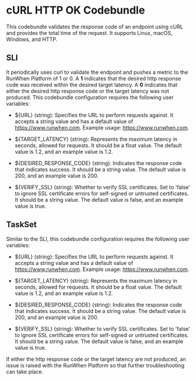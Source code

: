 # cURL HTTP OK Codebundle
This codebundle validates the response code of an endpoint using cURL and provides the total time of the request. It supports Linux, macOS, Windows, and HTTP.

## SLI
It periodically uses curl to validate the endpoint and pushes a metric to the RunWhen Platform of 1 or 0. A **1** indicates that the desired http response code was received within the desired target latency. A **0** indicates that either the desired http response code or the target latency was not produced. 
This codebundle configuration requires the following user variables:

- ${URL} (string): Specifies the URL to perform requests against. It accepts a string value and has a default value of https://www.runwhen.com. Example usage: https://www.runwhen.com.

- ${TARGET_LATENCY} (string): Represents the maximum latency in seconds, allowed for requests. It should be a float value. The default value is 1.2, and an example value is 1.2.

- ${DESIRED_RESPONSE_CODE} (string): Indicates the response code that indicates success. It should be a string value. The default value is 200, and an example value is 200.

- ${VERIFY_SSL} (string): Whether to verify SSL certificates. Set to 'false' to ignore SSL certificate errors for self-signed or untrusted certificates. It should be a string value. The default value is false, and an example value is true.

## TaskSet
Similar to the SLI, this codebundle configuration requires the following user variables:

- ${URL} (string): Specifies the URL to perform requests against. It accepts a string value and has a default value of https://www.runwhen.com. Example usage: https://www.runwhen.com.

- ${TARGET_LATENCY} (string): Represents the maximum latency in seconds, allowed for requests. It should be a float value. The default value is 1.2, and an example value is 1.2.

- ${DESIRED_RESPONSE_CODE} (string): Indicates the response code that indicates success. It should be a string value. The default value is 200, and an example value is 200.

- ${VERIFY_SSL} (string): Whether to verify SSL certificates. Set to 'false' to ignore SSL certificate errors for self-signed or untrusted certificates. It should be a string value. The default value is false, and an example value is true.

If either the http response code or the target latency are not produced, an issue is raised with the RunWhen Platform so that further troubleshooting can take place. 

